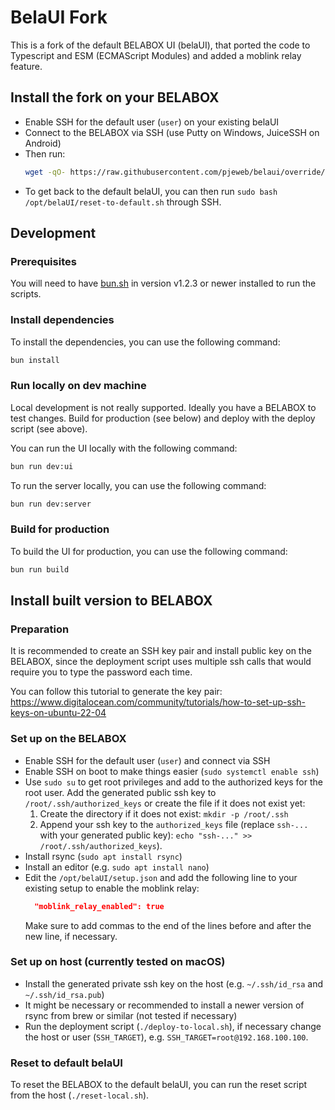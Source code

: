 # BelaUI Fork

This is a fork of the default BELABOX UI (belaUI), that ported the code to Typescript and ESM (ECMAScript Modules) and
added a moblink relay feature.

## Install the fork on your BELABOX

- Enable SSH for the default user (`user`) on your existing belaUI
- Connect to the BELABOX via SSH (use Putty on Windows, JuiceSSH on Android)
- Then run:
  ```bash
  wget -qO- https://raw.githubusercontent.com/pjeweb/belaui/override/install.sh | bash
  ```
- To get back to the default belaUI, you can then run `sudo bash /opt/belaUI/reset-to-default.sh` through SSH.

## Development

### Prerequisites

You will need to have [bun.sh](https://bun.sh/docs/installation) in version v1.2.3 or newer installed to run the scripts.

### Install dependencies

To install the dependencies, you can use the following command:

```bash
bun install
```

### Run locally on dev machine

Local development is not really supported. Ideally you have a BELABOX to test changes. Build for production (see below) and deploy with the deploy script (see above).

You can run the UI locally with the following command:

```bash
bun run dev:ui
```

To run the server locally, you can use the following command:

```bash
bun run dev:server
```

### Build for production

To build the UI for production, you can use the following command:

```bash
bun run build
```

## Install built version to BELABOX

### Preparation

It is recommended to create an SSH key pair and install public key on the BELABOX, since the deployment script uses
multiple ssh calls that would require you to type the password each time.

You can follow this tutorial to generate the key
pair: https://www.digitalocean.com/community/tutorials/how-to-set-up-ssh-keys-on-ubuntu-22-04

### Set up on the BELABOX

- Enable SSH for the default user (`user`) and connect via SSH
- Enable SSH on boot to make things easier (`sudo systemctl enable ssh`)
- Use `sudo su` to get root privileges and add to the authorized keys for the root user.
  Add the generated public ssh key to `/root/.ssh/authorized_keys` or create the file if it does not exist yet:
    1) Create the directory if it does not exist: `mkdir -p /root/.ssh`
    2) Append your ssh key to the `authorized_keys` file (replace `ssh-...` with your generated public key):
       `echo "ssh-..." >> /root/.ssh/authorized_keys`).
- Install rsync (`sudo apt install rsync`)
- Install an editor (e.g. `sudo apt install nano`)
- Edit the `/opt/belaUI/setup.json` and add the following line to your existing setup to enable the moblink relay:
    ```json
      "moblink_relay_enabled": true
    ```
  Make sure to add commas to the end of the lines before and after the new line, if necessary.

### Set up on host (currently tested on macOS)

- Install the generated private ssh key on the host (e.g. `~/.ssh/id_rsa` and `~/.ssh/id_rsa.pub`)
- It might be necessary or recommended to install a newer version of rsync from brew or similar (not tested if
  necessary)
- Run the deployment script (`./deploy-to-local.sh`), if necessary change the host or user (`SSH_TARGET`), e.g.
  `SSH_TARGET=root@192.168.100.100`.

### Reset to default belaUI

To reset the BELABOX to the default belaUI, you can run the reset script from the host (`./reset-local.sh`).
